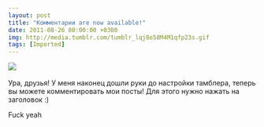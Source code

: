 ```yaml
---
layout: post
title: "Комментарии are now available!"
date: 2011-08-26 00:00:00 +0300
img: http://media.tumblr.com/tumblr_lqj8o58M4M1qfp23s.gif
tags: [Imported]
---
```


![](http://media.tumblr.com/tumblr_lqj8o58M4M1qfp23s.gif) 

Ура, друзья! У меня наконец дошли руки до настройки тамблера, теперь вы можете комментировать мои посты! Для этого нужно нажать на заголовок :)

Fuck yeah